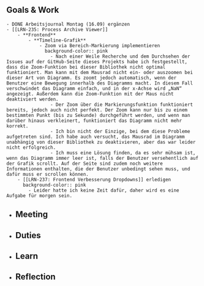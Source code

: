## Goals & Work
	- DONE Arbeitsjournal Montag (16.09) ergänzen
	- [[LRN-235: Process Archive Viewer]]
		- **Frontend**
			- **Timeline-Grafik**
				- Zoom via Bereich-Markierung implementieren
				  background-color:: pink
					- Nach einer Weile Recherche und dem Durchsehen der Issues auf der GitHub-Seite dieses Projekts habe ich festgestellt, dass die Zoom-Funktion bei dieser Bibliothek nicht optimal funktioniert. Man kann mit dem Mausrad nicht ein- oder auszoomen bei dieser Art von Diagramm. Es zoomt jedoch automatisch, wenn der Benutzer eine Bewegung innerhalb des Diagramms macht. In diesem Fall verschwindet das Diagramm einfach, und in der x-Achse wird „NaN“ angezeigt. Außerdem kann die Zoom-Funktion mit der Maus nicht deaktiviert werden.
					- Der Zoom über die Markierungsfunktion funktioniert bereits, jedoch auch nicht perfekt. Der Zoom kann nur bis zu einem bestimmten Punkt (bis zu Sekunde) durchgeführt werden, und wenn man darüber hinaus verkleinert, funktioniert das Diagramm nicht mehr korrekt.
					- Ich bin nicht der Einzige, bei dem diese Probleme aufgetreten sind. Ich habe auch versucht, das Mausrad im Diagramm unabhängig von dieser Bibliothek zu deaktivieren, aber das war leider nicht erfolgreich.
					- Ich muss eine Lösung finden, da es sehr mühsam ist, wenn das Diagramm immer leer ist, falls der Benutzer versehentlich auf der Grafik scrollt. Auf der Seite sind zudem noch weitere Informationen enthalten, die der Benutzer unbedingt sehen muss, und dafür muss er scrollen können.
		- [[LRN-237: Frontend Verbesserung Dropdowns]] erledigen
		  background-color:: pink
			- Leider hatte ich keine Zeit dafür, daher wird es eine Aufgabe für morgen sein.
- ## Meeting
- ## Duties
- ## Learn
- ## Reflection